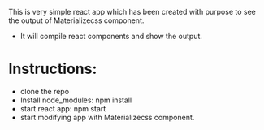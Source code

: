 This is very simple react app which has been created with purpose to see the output of Materializecss component.
- It will compile react components and show the output.

# Instructions:
- clone the repo
- Install node_modules: npm install
- start react app: npm start
- start modifying app with Materializecss component.
